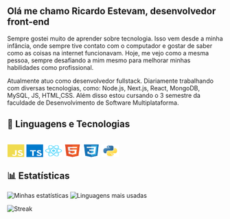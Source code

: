 ## Olá me chamo Ricardo Estevam, desenvolvedor front-end

Sempre gostei muito de aprender sobre tecnologia. Isso vem desde a minha infância, onde sempre tive contato com o computador e gostar de saber como as coisas na internet funcionavam. Hoje, me vejo como a mesma pessoa, sempre desafiando a mim mesmo para melhorar minhas habilidades como profissional.

Atualmente atuo como desenvolvedor fullstack. Diariamente trabalhando com diversas tecnologias, como: Node.js, Next.js, React, MongoDB, MySQL, JS, HTML,CSS. Além disso estou cursando o 3 semestre da faculdade de Desenvolvimento de Software Multiplataforma.


<h2> 🤖 Linguagens e Tecnologias</h2>
<div style="display: inline_block"><br>
  <img align="center" alt="Rick-Js" height="30" width="40" src="https://raw.githubusercontent.com/devicons/devicon/master/icons/javascript/javascript-plain.svg">
  <img align="center" alt="Rick-Ts" height="30" width="40" src="https://raw.githubusercontent.com/devicons/devicon/master/icons/typescript/typescript-plain.svg">
  <img align="center" alt="Rick-React" height="30" width="40" src="https://raw.githubusercontent.com/devicons/devicon/master/icons/react/react-original.svg">
  <img align="center" alt="Rick-HTML" height="30" width="40" src="https://raw.githubusercontent.com/devicons/devicon/master/icons/html5/html5-original.svg">
  <img align="center" alt="Rick-CSS" height="30" width="40" src="https://raw.githubusercontent.com/devicons/devicon/master/icons/css3/css3-original.svg">
  <img align="center" alt="Rick-Python" height="30" width="40" src="https://raw.githubusercontent.com/devicons/devicon/master/icons/python/python-original.svg">
  



## 📊 Estatísticas
![Minhas estatísticas](https://github-readme-stats.vercel.app/api?username=Richardo-o&show_icons=true&theme=transparent) ![Linguagens mais usadas](https://github-readme-stats.vercel.app/api/top-langs/?username=Richardo-o&layout=compact&theme=transparent)



![Streak](https://streak-stats.demolab.com/?user=Richardo-o&theme=transparent)


